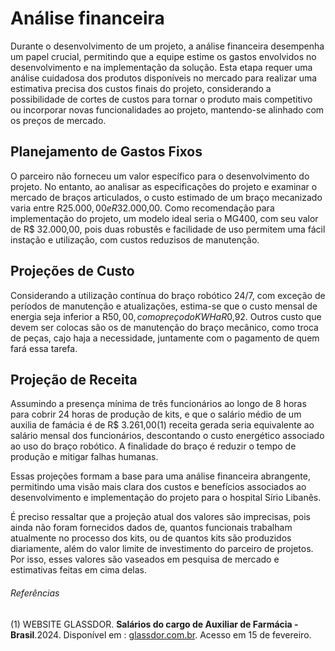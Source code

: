 # Análise financeira

Durante o desenvolvimento de um projeto, a análise financeira desempenha um papel crucial, permitindo que a equipe estime os gastos envolvidos no desenvolvimento e na implementação da solução. Esta etapa requer uma análise cuidadosa dos produtos disponíveis no mercado para realizar uma estimativa precisa dos custos finais do projeto, considerando a possibilidade de cortes de custos para tornar o produto mais competitivo ou incorporar novas funcionalidades ao projeto, mantendo-se alinhado com os preços de mercado.

## Planejamento de Gastos Fixos

O parceiro não forneceu um valor específico para o desenvolvimento do projeto. No entanto, ao analisar as especificações do projeto e examinar o mercado de braços articulados, o custo estimado de um braço mecanizado varia entre R$25.000,00 e R$32.000,00.
Como recomendação para implementação do projeto, um modelo ideal seria o MG400, com seu valor de R$ 32.000,00, pois duas robustês e facilidade de uso permitem uma fácil instação e utilização, com custos reduzisos de manutenção.

## Projeções de Custo

Considerando a utilização contínua do braço robótico 24/7, com exceção de períodos de manutenção e atualizações, estima-se que o custo mensal de energia seja inferior a R$50,00, com o preço do KWH a R$0,92.
Outros custo que devem ser colocas são os de manutenção do braço mecânico, como troca de peças, cajo haja a necessidade, juntamente com o pagamento de quem fará essa tarefa.

## Projeção de Receita

Assumindo a presença mínima de três funcionários ao longo de 8 horas para cobrir 24 horas de produção de kits, e que o salário médio de um auxilia de famácia é de R$ 3.261,00(1) receita gerada seria equivalente ao salário mensal dos funcionários, descontando o custo energético associado ao uso do braço robótico. A finalidade do braço é reduzir o tempo de produção e mitigar falhas humanas.

Essas projeções formam a base para uma análise financeira abrangente, permitindo uma visão mais clara dos custos e benefícios associados ao desenvolvimento e implementação do projeto para o hospital Sírio Libanês.



É preciso ressaltar que a projeção atual dos valores são imprecisas, pois ainda não foram fornecidos dados de, quantos funcionais trabalham atualmente no processo dos kits, ou de quantos kits são produzidos diariamente, além do valor limite de investimento do parceiro de projetos. Por isso, esses valores são vaseados em pesquisa de mercado e estimativas feitas em cima delas.



###### Referências

(1) WEBSITE GLASSDOR. **Salários do cargo de Auxiliar de Farmácia - Brasil**.2024. Disponível em :  [glassdor.com.br](https://www.glassdoor.com.br/Sal%C3%A1rios/auxiliar-de-farm%C3%A1cia-sal%C3%A1rio-SRCH_KO0,20.htm#:~:text=A%20m%C3%A9dia%20salarial%20de%20Auxiliar,%24%20323%20e%20R%24%206.000.). Acesso em 15 de fevereiro.